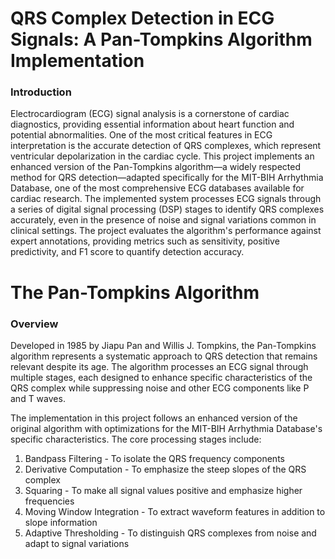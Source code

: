# QRS Complex Detection in ECG Signals: A Pan-Tompkins Algorithm Implementation

### Introduction
Electrocardiogram (ECG) signal analysis is a cornerstone of cardiac diagnostics, providing essential
information about heart function and potential abnormalities. One of the most critical features in ECG
interpretation is the accurate detection of QRS complexes, which represent ventricular depolarization in
the cardiac cycle. This project implements an enhanced version of the Pan-Tompkins algorithm—a widely
respected method for QRS detection—adapted specifically for the MIT-BIH Arrhythmia Database, one of the
most comprehensive ECG databases available for cardiac research.
The implemented system processes ECG signals through a series of digital signal processing (DSP) stages
to identify QRS complexes accurately, even in the presence of noise and signal variations common in
clinical settings. The project evaluates the algorithm's performance against expert annotations, providing
metrics such as sensitivity, positive predictivity, and F1 score to quantify detection accuracy.

# The Pan-Tompkins Algorithm

### Overview
Developed in 1985 by Jiapu Pan and Willis J. Tompkins, the Pan-Tompkins algorithm represents a
systematic approach to QRS detection that remains relevant despite its age. The algorithm processes an
ECG signal through multiple stages, each designed to enhance specific characteristics of the QRS complex
while suppressing noise and other ECG components like P and T waves.

The implementation in this project follows an enhanced version of the original algorithm with optimizations
for the MIT-BIH Arrhythmia Database's specific characteristics. The core processing stages include:
1. Bandpass Filtering - To isolate the QRS frequency components
2. Derivative Computation - To emphasize the steep slopes of the QRS complex
3. Squaring - To make all signal values positive and emphasize higher frequencies
4. Moving Window Integration - To extract waveform features in addition to slope information
5. Adaptive Thresholding - To distinguish QRS complexes from noise and adapt to signal variations
